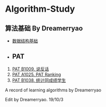 # Algorithm-Study

## 算法基础  By Dreamerryao

- <a href="/Chapter 1.md">数据结构基础</a>

- <h2>PAT</h2>
1. <a href="/PAT B1009.md">PAT B1009. 说反话</a>
  2. <a href="PAT A1025.md">PAT A1025. PAT Ranking</a>
  3. <a href="PAT B1038.md">PAT B1038. 统计同成绩学生</a>



A record of learning algorithms by Dreamerryao

Edit by Dreamerryao.						19/10/3